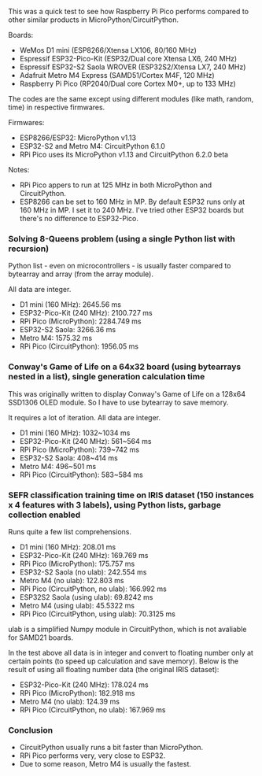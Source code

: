 This was a quick test to see how Raspberry Pi Pico performs compared to other similar products in MicroPython/CircuitPython.

Boards:

* WeMos D1 mini (ESP8266/Xtensa LX106, 80/160 MHz)
* Espressif ESP32-Pico-Kit (ESP32/Dual core Xtensa LX6, 240 MHz)
* Espressif ESP32-S2 Saola WROVER (ESP32S2/Xtensa LX7, 240 MHz)
* Adafruit Metro M4 Express (SAMD51/Cortex M4F, 120 MHz)
* Raspberry Pi Pico (RP2040/Dual core Cortex M0+, up to 133 MHz)

The codes are the same except using different modules (like math, random, time) in respective firmwares.

Firmwares:

* ESP8266/ESP32: MicroPython v1.13
* ESP32-S2 and Metro M4: CircuitPython 6.1.0
* RPi Pico uses its MicroPython v1.13 and CircuitPython 6.2.0 beta

Notes:

* RPi Pico appers to run at 125 MHz in both MicroPython and CircuitPython.
* ESP8266 can be set to 160 MHz in MP. By default ESP32 runs only at 160 MHz in MP. I set it to 240 MHz. I've tried other ESP32 boards but there's no difference to ESP32-Pico.

### Solving 8-Queens problem (using a single Python list with recursion)

Python list - even on microcontrollers - is usually faster compared to bytearray and array (from the array module).

All data are integer.

* D1 mini (160 MHz): 2645.56 ms	
* ESP32-Pico-Kit (240 MHz): 2100.727 ms
* RPi Pico (MicroPython): 2284.749 ms
* ESP32-S2 Saola: 3266.36 ms
* Metro M4: 1575.32 ms
* RPi Pico (CircuitPython): 1956.05 ms

### Conway's Game of Life on a 64x32 board (using bytearrays nested in a list), single generation calculation time

This was originally written to display Conway's Game of Life on a 128x64 SSD1306 OLED module. So I have to use bytearray to save memory.

It requires a lot of iteration. All data are integer.

* D1 mini (160 MHz): 1032~1034 ms
* ESP32-Pico-Kit (240 MHz): 561~564 ms
* RPi Pico (MicroPython): 739~742 ms
* ESP32-S2 Saola: 408~414 ms
* Metro M4: 496~501 ms
* RPi Pico (CircuitPython): 583~584 ms

### SEFR classification training time on IRIS dataset (150 instances x 4 features with 3 labels), using Python lists, garbage collection enabled

Runs quite a few list comprehensions.

* D1 mini (160 MHz): 208.01 ms
* ESP32-Pico-Kit (240 MHz): 169.769 ms
* RPi Pico (MicroPython): 175.757 ms
* ESP32-S2 Saola (no ulab): 242.554 ms
* Metro M4 (no ulab): 122.803 ms
* RPi Pico (CircuitPython, no ulab): 166.992 ms
* ESP32S2 Saola (using ulab): 69.8242 ms
* Metro M4 (using ulab): 45.5322 ms
* RPi Pico (CircuitPython, using ulab): 70.3125 ms

ulab is a simplified Numpy module in CircuitPython, which is not avaliable for SAMD21 boards.

In the test above all data is in integer and convert to floating number only at certain points (to speed up calculation and save memory). Below is the result of using all floating number data (the original IRIS dataset):

* ESP32-Pico-Kit (240 MHz): 178.024 ms
* RPi Pico (MicroPython): 182.918 ms
* Metro M4 (no ulab): 124.39 ms
* RPi Pico (CircuitPython, no ulab): 167.969 ms

### Conclusion

* CircuitPython usually runs a bit faster than MicroPython.
* RPi Pico performs very, very close to ESP32.
* Due to some reason, Metro M4 is usually the fastest.
